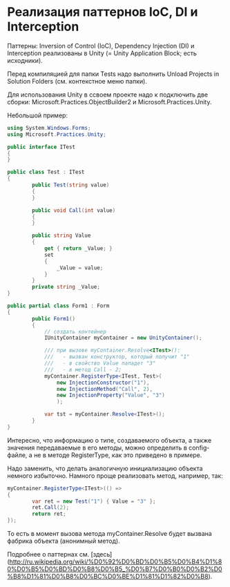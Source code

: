 # Реализация паттернов IoC, DI и Interception
Паттерны: Inversion of Control (IoC), Dependency Injection (DI) и Interception реализованы в Unity (= Unity Application Block; есть исходники).

Перед компиляцией для папки Tests надо выполнить Unload Projects in Solution Folders (см. контекстное меню папки).

Для использования Unity в cсвоем проекте надо к подключить две сборки: Microsoft.Practices.ObjectBuilder2 и Microsoft.Practices.Unity.

Небольшой пример:
```c#
using System.Windows.Forms;
using Microsoft.Practices.Unity;

public interface ITest
{
}

public class Test : ITest
{
    	public Test(string value)
    	{
    	}

    	public void Call(int value)
    	{
    	}

    	public string Value
    	{
        	get { return _Value; }
        	set
        	{
            	_Value = value;
        	}
    	}
    	private string _Value;
}

public partial class Form1 : Form
{
    	public Form1()
    	{
        	// создать контейнер
        	IUnityContainer myContainer = new UnityContainer();

        	/// при вызове myContainer.Resolve<ITest>():
        	///   - вызван конструктор, который получит "1"
        	///   - в свойство Value пападет "3"
        	///   - в метод Call - 2;
        	myContainer.RegisterType<ITest, Test>(
            	new InjectionConstructor("1"),
            	new InjectionMethod("Call", 2),
            	new InjectionProperty("Value", "3")
            	);

        	var tst = myContainer.Resolve<ITest>();
    	}
}
```
Интересно, что информацию о типе, создаваемого объекта, а также значения передаваемые в его методы, можно определить в config-файле, а не в методе RegisterType, как это приведено в примере.

Надо заменить, что делать аналогичную инициализацию объекта немного избыточно. Намного проще реализовать метод, например, так:
```c#
myContainer.RegisterType<ITest>(() =>
{
    	var ret = new Test("1") { Value = "3" };
    	ret.Call(2);
    	return ret;
});
```
То есть в момент вызова метода myContainer.Resolve будет вызвана фабрика объекта (анонимный метод).

Подробнее о паттернах см. [здесь] (http://ru.wikipedia.org/wiki/%D0%92%D0%BD%D0%B5%D0%B4%D1%80%D0%B5%D0%BD%D0%B8%D0%B5_%D0%B7%D0%B0%D0%B2%D0%B8%D1%81%D0%B8%D0%BC%D0%BE%D1%81%D1%82%D0%B8).
